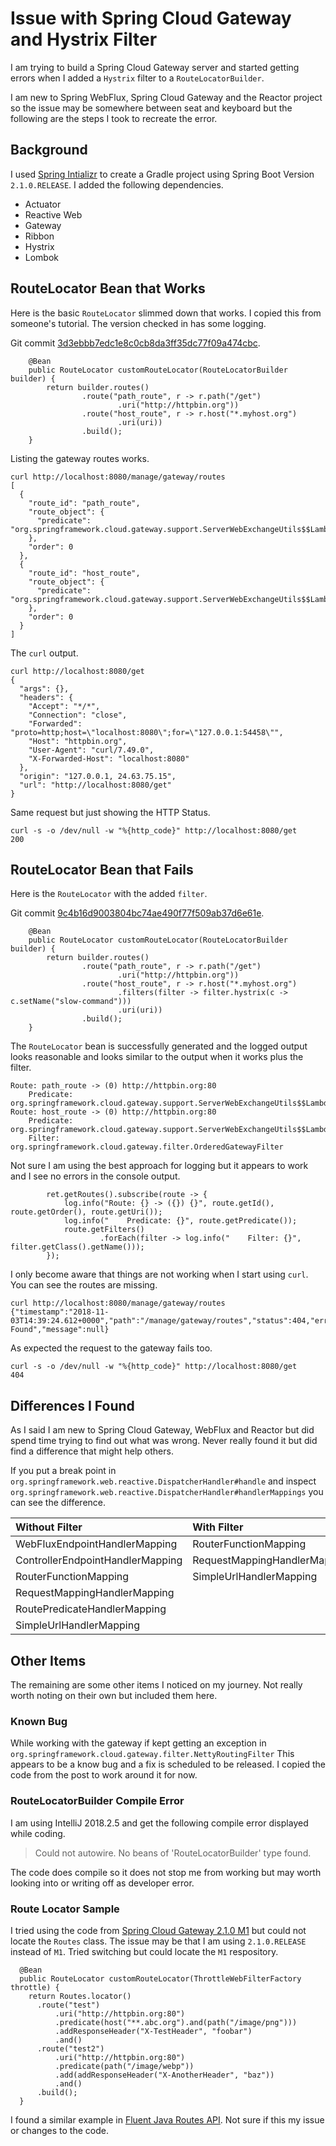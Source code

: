# Issue with Spring Cloud Gateway and Hystrix Filter

I am trying to build a Spring Cloud Gateway server and started getting
errors when I added a `Hystrix` filter to a `RouteLocatorBuilder`.

I am new to Spring WebFlux, Spring Cloud Gateway and the Reactor project 
so the issue may be somewhere between seat and keyboard but the following 
are the steps I took to recreate the error.

## Background

I used [Spring Intializr](https://start.spring.io/) to create 
a Gradle project using Spring Boot Version `2.1.0.RELEASE`.
I added the following dependencies.

* Actuator
* Reactive Web
* Gateway
* Ribbon
* Hystrix
* Lombok

## RouteLocator Bean that Works

Here is the basic `RouteLocator` slimmed down that works.
I copied this from someone's tutorial.
The version checked in has some logging.

Git commit [3d3ebbb7edc1e8c0cb8da3ff35dc77f09a474cbc](https://github.com/wstrater/spring-cloud-sample/commit/3d3ebbb7edc1e8c0cb8da3ff35dc77f09a474cbc).

```
    @Bean
    public RouteLocator customRouteLocator(RouteLocatorBuilder builder) {
        return builder.routes()
                .route("path_route", r -> r.path("/get")
                        .uri("http://httpbin.org"))
                .route("host_route", r -> r.host("*.myhost.org")
                        .uri(uri))
                .build();
    }
```

Listing the gateway routes works.

```
curl http://localhost:8080/manage/gateway/routes
[
  {
    "route_id": "path_route",
    "route_object": {
      "predicate": "org.springframework.cloud.gateway.support.ServerWebExchangeUtils$$Lambda$279/79620878@7275c74b"
    },
    "order": 0
  },
  {
    "route_id": "host_route",
    "route_object": {
      "predicate": "org.springframework.cloud.gateway.support.ServerWebExchangeUtils$$Lambda$279/79620878@42210be1"
    },
    "order": 0
  }
]
```

The `curl` output.

```
curl http://localhost:8080/get
{
  "args": {},
  "headers": {
    "Accept": "*/*",
    "Connection": "close",
    "Forwarded": "proto=http;host=\"localhost:8080\";for=\"127.0.0.1:54458\"",
    "Host": "httpbin.org",
    "User-Agent": "curl/7.49.0",
    "X-Forwarded-Host": "localhost:8080"
  },
  "origin": "127.0.0.1, 24.63.75.15",
  "url": "http://localhost:8080/get"
}
```

Same request but just showing the HTTP Status.

```
curl -s -o /dev/null -w "%{http_code}" http://localhost:8080/get
200
```

## RouteLocator Bean that Fails

Here is the `RouteLocator` with the added `filter`.

Git commit [9c4b16d9003804bc74ae490f77f509ab37d6e61e](https://github.com/wstrater/spring-cloud-sample/commit/9c4b16d9003804bc74ae490f77f509ab37d6e61e).

```
    @Bean
    public RouteLocator customRouteLocator(RouteLocatorBuilder builder) {
        return builder.routes()
                .route("path_route", r -> r.path("/get")
                        .uri("http://httpbin.org"))
                .route("host_route", r -> r.host("*.myhost.org")
                        .filters(filter -> filter.hystrix(c -> c.setName("slow-command")))
                        .uri(uri))
                .build();
    }
```

The `RouteLocator` bean is successfully generated and the logged output
looks reasonable and looks similar to the output when it works
plus the filter.

```
Route: path_route -> (0) http://httpbin.org:80
    Predicate: org.springframework.cloud.gateway.support.ServerWebExchangeUtils$$Lambda$279/256139608@3791f50e
Route: host_route -> (0) http://httpbin.org:80
    Predicate: org.springframework.cloud.gateway.support.ServerWebExchangeUtils$$Lambda$279/256139608@44ed0a8f
    Filter: org.springframework.cloud.gateway.filter.OrderedGatewayFilter
```

Not sure I am using the best approach for logging but it appears to
work and I see no errors in the console output.

```
        ret.getRoutes().subscribe(route -> {
            log.info("Route: {} -> ({}) {}", route.getId(), route.getOrder(), route.getUri());
            log.info("    Predicate: {}", route.getPredicate());
            route.getFilters()
                    .forEach(filter -> log.info("    Filter: {}", filter.getClass().getName()));
        });
```

I only become aware that things are not working when I start using `curl`.
You can see the routes are missing.

```
curl http://localhost:8080/manage/gateway/routes
{"timestamp":"2018-11-03T14:39:24.612+0000","path":"/manage/gateway/routes","status":404,"error":"Not Found","message":null}
```

As expected the request to the gateway fails too.

```
curl -s -o /dev/null -w "%{http_code}" http://localhost:8080/get
404
```

## Differences I Found

As I said I am new to Spring Cloud Gateway, WebFlux and Reactor but 
did spend time trying to find out what was wrong.
Never really found it but did find a difference that might help others.

If you put a break point in `org.springframework.web.reactive.DispatcherHandler#handle`
and inspect `org.springframework.web.reactive.DispatcherHandler#handlerMappings`
you can see the difference.

| Without Filter                   | With Filter                  |
| :---                             | :---                         |
| WebFluxEndpointHandlerMapping    | RouterFunctionMapping        |
| ControllerEndpointHandlerMapping | RequestMappingHandlerMapping |
| RouterFunctionMapping            | SimpleUrlHandlerMapping      |
| RequestMappingHandlerMapping     |                              |
| RoutePredicateHandlerMapping     |                              |
| SimpleUrlHandlerMapping          |                              |

## Other Items

The remaining are some other items I noticed on my 
journey.
Not really worth noting on their own but included them
here.

### Known Bug

While working with the gateway if kept getting an exception in
`org.springframework.cloud.gateway.filter.NettyRoutingFilter`
This appears to be a know bug and a fix is scheduled to be 
released.
I copied the code from the post to work around it for now.

### RouteLocatorBuilder Compile Error

I am using IntelliJ 2018.2.5 and get the following compile error displayed
while coding. 

> Could not autowire. No beans of 'RouteLocatorBuilder' type found.

The code does compile so it does not stop me from working but may
worth looking into or writing off as developer error.

### Route Locator Sample

I tried using the code from 
[Spring Cloud Gateway 2.1.0 M1](https://spring.io/projects/spring-cloud-gateway)
but could not locate the `Routes` class.
The issue may be that I am using `2.1.0.RELEASE` instead of `M1`.
Tried switching but could locate the `M1` respository.

```
  @Bean
  public RouteLocator customRouteLocator(ThrottleWebFilterFactory throttle) {
    return Routes.locator()
      .route("test")
          .uri("http://httpbin.org:80")
          .predicate(host("**.abc.org").and(path("/image/png")))
          .addResponseHeader("X-TestHeader", "foobar")
          .and()
      .route("test2")
          .uri("http://httpbin.org:80")
          .predicate(path("/image/webp"))
          .add(addResponseHeader("X-AnotherHeader", "baz"))
          .and()
      .build();
  }
```

I found a similar example in 
[Fluent Java Routes API](http://cloud.spring.io/spring-cloud-static/spring-cloud-gateway/2.0.0.M4/multi/multi__configuration.html).
Not sure if this my issue or changes to the code.

